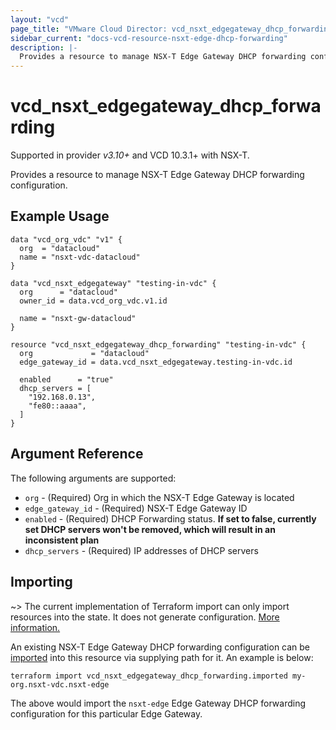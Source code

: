 ```yaml
---
layout: "vcd"
page_title: "VMware Cloud Director: vcd_nsxt_edgegateway_dhcp_forwarding"
sidebar_current: "docs-vcd-resource-nsxt-edge-dhcp-forwarding"
description: |-
  Provides a resource to manage NSX-T Edge Gateway DHCP forwarding configuration.
---
```


# vcd\_nsxt\_edgegateway\_dhcp\_forwarding

Supported in provider *v3.10+* and VCD 10.3.1+ with NSX-T.

Provides a resource to manage NSX-T Edge Gateway DHCP forwarding configuration.

## Example Usage

```hcl
data "vcd_org_vdc" "v1" {
  org  = "datacloud"
  name = "nsxt-vdc-datacloud"
}

data "vcd_nsxt_edgegateway" "testing-in-vdc" {
  org      = "datacloud"
  owner_id = data.vcd_org_vdc.v1.id

  name = "nsxt-gw-datacloud"
}

resource "vcd_nsxt_edgegateway_dhcp_forwarding" "testing-in-vdc" {
  org             = "datacloud"
  edge_gateway_id = data.vcd_nsxt_edgegateway.testing-in-vdc.id

  enabled      = "true"
  dhcp_servers = [
    "192.168.0.13",
    "fe80::aaaa",
  ]
}
```

## Argument Reference

The following arguments are supported:

* `org` - (Required) Org in which the NSX-T Edge Gateway is located
* `edge_gateway_id` - (Required) NSX-T Edge Gateway ID
* `enabled` - (Required) DHCP Forwarding status. **If set to false, 
  currently set DHCP servers won't be removed, which will result in an inconsistent plan** 
* `dhcp_servers` - (Required) IP addresses of DHCP servers 

## Importing

~> The current implementation of Terraform import can only import resources into the state.
It does not generate configuration. [More information.](https://www.terraform.io/docs/import/)

An existing NSX-T Edge Gateway DHCP forwarding configuration can be [imported][docs-import] into this
resource via supplying path for it. An example is below:

[docs-import]: https://www.terraform.io/docs/import/

```
terraform import vcd_nsxt_edgegateway_dhcp_forwarding.imported my-org.nsxt-vdc.nsxt-edge
```

The above would import the `nsxt-edge` Edge Gateway DHCP forwarding configuration for this particular
Edge Gateway.
